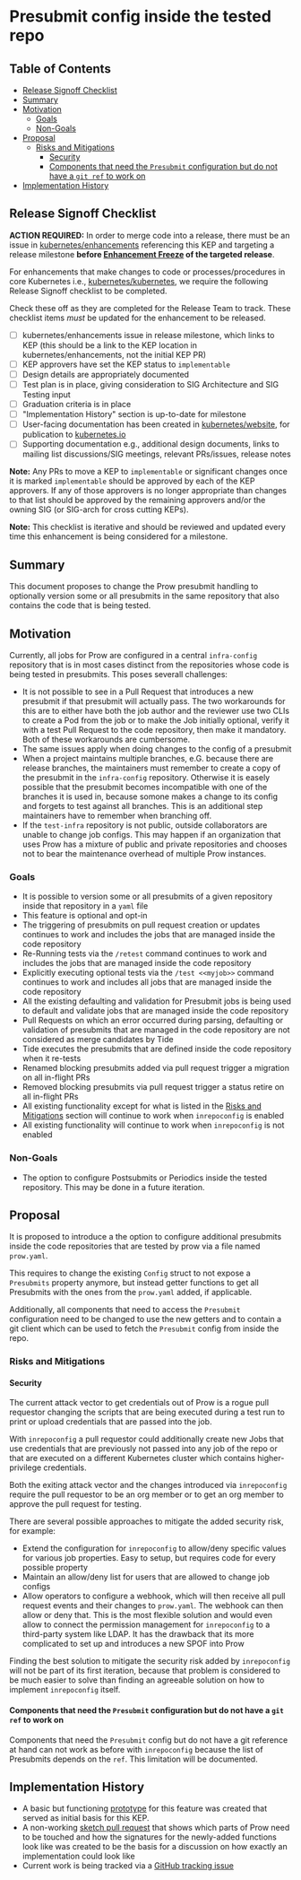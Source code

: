 # Presubmit config inside the tested repo


## Table of Contents

<!-- toc -->
- [Release Signoff Checklist](#release-signoff-checklist)
- [Summary](#summary)
- [Motivation](#motivation)
  - [Goals](#goals)
  - [Non-Goals](#non-goals)
- [Proposal](#proposal)
  - [Risks and Mitigations](#risks-and-mitigations)
    - [Security](#security)
    - [Components that need the <code>Presubmit</code> configuration but do not have a <code>git ref</code> to work on](#components-that-need-the--configuration-but-do-not-have-a--to-work-on)
- [Implementation History](#implementation-history)
<!-- /toc -->

## Release Signoff Checklist

**ACTION REQUIRED:** In order to merge code into a release, there must be an issue in [kubernetes/enhancements] referencing this KEP and targeting a release milestone **before [Enhancement Freeze](https://github.com/kubernetes/sig-release/tree/master/releases)
of the targeted release**.

For enhancements that make changes to code or processes/procedures in core Kubernetes i.e., [kubernetes/kubernetes], we require the following Release Signoff checklist to be completed.

Check these off as they are completed for the Release Team to track. These checklist items _must_ be updated for the enhancement to be released.

- [ ] kubernetes/enhancements issue in release milestone, which links to KEP (this should be a link to the KEP location in kubernetes/enhancements, not the initial KEP PR)
- [ ] KEP approvers have set the KEP status to `implementable`
- [ ] Design details are appropriately documented
- [ ] Test plan is in place, giving consideration to SIG Architecture and SIG Testing input
- [ ] Graduation criteria is in place
- [ ] "Implementation History" section is up-to-date for milestone
- [ ] User-facing documentation has been created in [kubernetes/website], for publication to [kubernetes.io]
- [ ] Supporting documentation e.g., additional design documents, links to mailing list discussions/SIG meetings, relevant PRs/issues, release notes

**Note:** Any PRs to move a KEP to `implementable` or significant changes once it is marked `implementable` should be approved by each of the KEP approvers. If any of those approvers is no longer appropriate than changes to that list should be approved by the remaining approvers and/or the owning SIG (or SIG-arch for cross cutting KEPs).

**Note:** This checklist is iterative and should be reviewed and updated every time this enhancement is being considered for a milestone.

[kubernetes.io]: https://kubernetes.io/
[kubernetes/enhancements]: https://github.com/kubernetes/enhancements/issues
[kubernetes/kubernetes]: https://github.com/kubernetes/kubernetes
[kubernetes/website]: https://github.com/kubernetes/website

## Summary

This document proposes to change the Prow presubmit handling to optionally version some or
all presubmits in the same repository that also contains the code that is being tested.

## Motivation

Currently, all jobs for Prow are configured in a central `infra-config` repository that is
in most cases distinct from the repositories whose code is being tested in presubmits. This
poses severall challenges:

* It is not possible to see in a Pull Request that introduces a new presubmit if that presubmit will
  actually pass. The two workarounds for this are to either have both the job author and the reviewer
  use two CLIs to create a Pod from the job or to make the Job initially optional, verify it with a
  test Pull Request to the code repository, then make it mandatory. Both of these workarounds are
  cumbersome.
* The same issues apply when doing changes to the config of a presubmit
* When a project maintains multiple branches, e.G. because there are release branches, the
  maintainers must remember to create a copy of the presubmit in the `infra-config` repository.
  Otherwise it is easely possible that the presubmit becomes incompatible with one of the branches
  it is used in, because somone makes a change to its config and forgets to test against all branches.
  This is an additional step maintainers have to remember when branching off.
* If the `test-infra` repository is not public, outside collaborators are unable to change job configs. This
  may happen if an organization that uses Prow has a mixture of public and private repositories and chooses
  not to bear the maintenance overhead of multiple Prow instances.


### Goals

* It is possible to version some or all presubmits of a given repository inside that repository in a
  `yaml` file
* This feature is optional and opt-in
* The triggering of presubmits on pull request creation or updates continues to work and includes the
  jobs that are managed inside the code repository
* Re-Running tests via the `/retest` command continues to work and includes the jobs that are
  managed inside the code repository
* Explicitly executing optional tests via the `/test <<myjob>>` command continues to work and includes
  all jobs that are managed inside the code repository
* All the existing defaulting and validation for Presubmit jobs is being used to default and validate
  jobs that are managed inside the code repository
* Pull Requests on which an error occurred during parsing, defaulting or validation of presubmits that
  are managed in the code repository are not considered as merge candidates by Tide
* Tide executes the presubmits that are defined inside the code repository when it re-tests
* Renamed blocking presubmits added via pull request trigger a migration on all in-flight PRs
* Removed blocking presubmits via pull request trigger a status retire on all in-flight PRs
* All existing functionality except for what is listed in the [Risks and Mitigations](#Risks-and-Mitigations) section will continue to work when `inrepoconfig` is enabled
* All existing functionality will continue to work when `inrepoconfig` is not enabled

### Non-Goals

* The option to configure Postsubmits or Periodics inside the tested repository. This may be
  done in a future iteration.

## Proposal

It is proposed to introduce a the option to configure additional presubmits inside
the code repositories that are tested by prow via a file named `prow.yaml`.

This requires to change the existing `Config` struct to not expose a `Presubmits`
property anymore, but instead getter functions to get all Presubmits with the
ones from the `prow.yaml` added, if applicable.

Additionally, all components that need to access the `Presubmit` configuration need
to be changed to use the new getters and  to contain a git client which can be used
to fetch the `Presubmit` config from inside the repo.

### Risks and Mitigations

#### Security

The current attack vector to get credentials out of Prow is a rogue pull requestor
changing the scripts that are being executed during a test run to print or upload
credentials that are passed into the job.

With `inrepoconfig` a pull requestor could additionally create new Jobs that use
credentials that are previously not passed into any job of the repo or that are
executed on a different Kubernetes cluster which contains higher-privilege credentials.

Both the exiting attack vector and the changes introduced via `inrepoconfig` require
the pull requestor to be an org member or to get an org member to approve the pull
request for testing.

There are several possible approaches to mitigate the added security risk, for
example:

* Extend the configuration for `inrepoconfig` to allow/deny specific values for
	various job properties. Easy to setup, but requires code for every possible
	property
* Maintain an allow/deny list for users that are allowed to change job configs
* Allow operators to configure a webhook, which will then receive all pull request
	events and their changes to `prow.yaml`. The webhook can then allow or deny that.
	This is the most flexible solution and would even allow to connect the permission
	management for `inrepoconfig` to a third-party system like LDAP. It has the drawback
	that its more complicated to set up and introduces a new SPOF into Prow

Finding the best solution to mitigate the security risk added by `inrepoconfig` will
not be part of its first iteration, because that problem is considered to be much
easier to solve than finding an agreeable solution on how to implement `inrepoconfig`
itself.

#### Components that need the `Presubmit` configuration but do not have a `git ref` to work on

Components that need the `Presubmit` config but do not have a git reference at hand
can not work as before with `inrepoconfig` because the list of Presubmits depends on
the `ref`. This limitation will be documented.

## Implementation History

* A basic but functioning [prototype](https://github.com/kubernetes/test-infra/pull/12836)
  for this feature was created that served as initial basis for this KEP.
* A non-working [sketch pull request](https://github.com/kubernetes/test-infra/pull/13342) that shows which parts of Prow need to be touched
	and how the signatures for the newly-added functions look like was created to
	be the basis for a discussion on how exactly an implementation could look like
* Current work is being tracked via a [GitHub tracking issue](https://github.com/kubernetes/test-infra/issues/13370)
